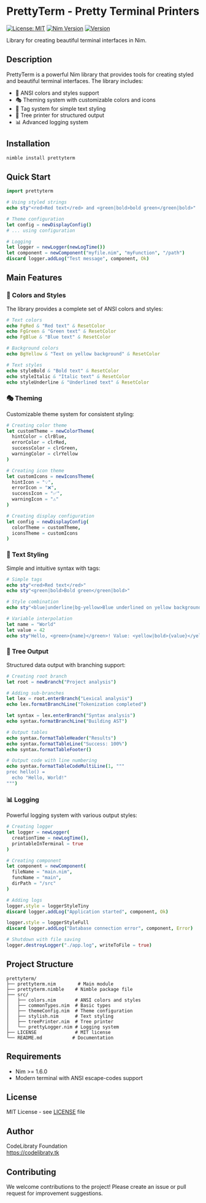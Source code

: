 # PrettyTerm - Pretty Terminal Printers

[![License: MIT](https://img.shields.io/badge/License-MIT-yellow.svg)](https://opensource.org/licenses/MIT)
[![Nim Version](https://img.shields.io/badge/nim-%3E%3D1.6.0-blue.svg)](https://nim-lang.org)
[![Version](https://img.shields.io/badge/version-0.2.4-green.svg)](https://github.com/CodeLibraty/PrettyTerm)

Library for creating beautiful terminal interfaces in Nim.

## Description

PrettyTerm is a powerful Nim library that provides tools for creating styled and beautiful terminal interfaces. The library includes:

- 🎨 ANSI colors and styles support
- 🎭 Theming system with customizable colors and icons
- 📝 Tag system for simple text styling
- 🌳 Tree printer for structured output
- 📊 Advanced logging system

## Installation

```bash
nimble install prettyterm
```

## Quick Start

```nim
import prettyterm

# Using styled strings
echo sty"<red>Red text</red> and <green|bold>bold green</green|bold>"

# Theme configuration
let config = newDisplayConfig()
# ... using configuration

# Logging
let logger = newLogger(newLogTime())
let component = newComponent("myfile.nim", "myFunction", "/path")
discard logger.addLog("Test message", component, Ok)
```

## Main Features

### 🎨 Colors and Styles

The library provides a complete set of ANSI colors and styles:

```nim
# Text colors
echo FgRed & "Red text" & ResetColor
echo FgGreen & "Green text" & ResetColor
echo FgBlue & "Blue text" & ResetColor

# Background colors
echo BgYellow & "Text on yellow background" & ResetColor

# Text styles
echo styleBold & "Bold text" & ResetColor
echo styleItalic & "Italic text" & ResetColor
echo styleUnderline & "Underlined text" & ResetColor
```

### 🎭 Theming

Customizable theme system for consistent styling:

```nim
# Creating color theme
let customTheme = newColorTheme(
  hintColor = clrBlue,
  errorColor = clrRed,
  successColor = clrGreen,
  warningColor = clrYellow
)

# Creating icon theme
let customIcons = newIconsTheme(
  hintIcon = "💡",
  errorIcon = "❌",
  successIcon = "✅",
  warningIcon = "⚠️"
)

# Creating display configuration
let config = newDisplayConfig(
  colorTheme = customTheme,
  iconsTheme = customIcons
)
```

### 📝 Text Styling

Simple and intuitive syntax with tags:

```nim
# Simple tags
echo sty"<red>Red text</red>"
echo sty"<green|bold>Bold green</green|bold>"

# Style combination
echo sty"<blue|underline|bg-yellow>Blue underlined on yellow background</blue|underline|bg-yellow>"

# Variable interpolation
let name = "World"
let value = 42
echo sty"Hello, <green>{name}</green>! Value: <yellow|bold>{value}</yellow|bold>"
```

### 🌳 Tree Output

Structured data output with branching support:

```nim
# Creating root branch
let root = newBranch("Project analysis")

# Adding sub-branches
let lex = root.enterBranch("Lexical analysis")
echo lex.formatBranchLine("Tokenization completed")

let syntax = lex.enterBranch("Syntax analysis")
echo syntax.formatBranchLine("Building AST")

# Output tables
echo syntax.formatTableHeader("Results")
echo syntax.formatTableLine("Success: 100%")
echo syntax.formatTableFooter()

# Output code with line numbering
echo syntax.formatTableCodeMultiLine(1, """
proc hello() =
  echo "Hello, World!"
""")
```

### 📊 Logging

Powerful logging system with various output styles:

```nim
# Creating logger
let logger = newLogger(
  creationTime = newLogTime(),
  printableInTerminal = true
)

# Creating component
let component = newComponent(
  fileName = "main.nim",
  funcName = "main",
  dirPath = "/src"
)

# Adding logs
logger.style = loggerStyleTiny
discard logger.addLog("Application started", component, Ok)

logger.style = loggerStyleFull
discard logger.addLog("Database connection error", component, Error)

# Shutdown with file saving
logger.destroyLogger("./app.log", writeToFile = true)
```

## Project Structure

```
prettyterm/
├── prettyterm.nim        # Main module
├── prettyterm.nimble    # Nimble package file
├── src/
│   ├── colors.nim       # ANSI colors and styles
│   ├── commonTypes.nim  # Basic types
│   ├── themeConfig.nim  # Theme configuration
│   ├── stylish.nim      # Text styling
│   ├── treePrinter.nim  # Tree printer
│   └── prettyLogger.nim # Logging system
├── LICENSE              # MIT license
└── README.md           # Documentation
```

## Requirements

- Nim >= 1.6.0
- Modern terminal with ANSI escape-codes support

## License

MIT License - see [LICENSE](LICENSE) file

## Author

CodeLibraty Foundation  
https://codelibraty.tk

## Contributing

We welcome contributions to the project! Please create an issue or pull request for improvement suggestions.

